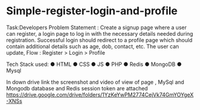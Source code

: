 # Simple-register-login-and-profile
Task:Developers Problem Statement : Create a signup page where a user can register, a login page to log in with the necessary details needed during registration. Successful login should redirect to a profile page which should contain additional details such as age, dob, contact, etc. The user can update, Flow : Register > Login > Profile

Tech Stack used: ● HTML ● CSS ● JS ● PHP ● Redis ● MongoDB ● Mysql

In down drive link the screenshot and video of view of page , MySql and Mongodb database and Redis session token are attached https://drive.google.com/drive/folders/1YzKeYwPM2774CejVk74GmYOYgeX-XNSs

